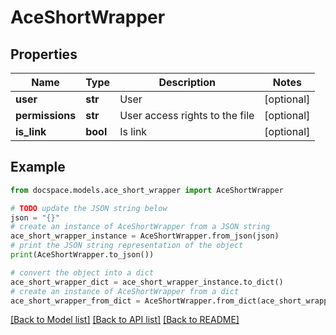 # AceShortWrapper


## Properties

Name | Type | Description | Notes
------------ | ------------- | ------------- | -------------
**user** | **str** | User | [optional] 
**permissions** | **str** | User access rights to the file | [optional] 
**is_link** | **bool** | Is link | [optional] 

## Example

```python
from docspace.models.ace_short_wrapper import AceShortWrapper

# TODO update the JSON string below
json = "{}"
# create an instance of AceShortWrapper from a JSON string
ace_short_wrapper_instance = AceShortWrapper.from_json(json)
# print the JSON string representation of the object
print(AceShortWrapper.to_json())

# convert the object into a dict
ace_short_wrapper_dict = ace_short_wrapper_instance.to_dict()
# create an instance of AceShortWrapper from a dict
ace_short_wrapper_from_dict = AceShortWrapper.from_dict(ace_short_wrapper_dict)
```
[[Back to Model list]](../README.md#documentation-for-models) [[Back to API list]](../README.md#documentation-for-api-endpoints) [[Back to README]](../README.md)


